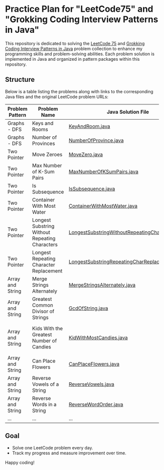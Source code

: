 # Practice Plan for "LeetCode75" and "Grokking Coding Interview Patterns in Java"

This repository is dedicated to solving the [LeetCode 75](https://leetcode.com/studyplan/leetcode-75/) and [Grokking Coding Interview Patterns in Java](https://www.educative.io/courses/grokking-coding-interview-patterns-java) problem 
collection to enhance my programming skills and problem-solving abilities. Each problem solution is implemented in 
Java and organized in pattern packages within this repository.

## Structure
Below is a table listing the problems along with links to the corresponding Java files and the original LeetCode problem URLs:

| Problem Pattern  | Problem Name                       | Java Solution File                                                                                     | LeetCode URL                                                                                                                    |
|------------------|------------------------------------|--------------------------------------------------------------------------------------------------------|---------------------------------------------------------------------------------------------------------------------------------|
| Graphs - DFS     | Keys and Rooms                     | [KeyAndRoom.java](./src/leetcode/seventyfive/graph/dfs/KeyAndRoom.java)                                | [keys-and-rooms](https://leetcode.com/problems/keys-and-rooms/)                                                                 |
| Graphs - DFS     | Number of Provinces                | [NumberOfProvince.java](./src/leetcode/seventyfive/graph/dfs/NumberOfProvince.java)                    | [number-of-provinces](https://leetcode.com/problems/number-of-provinces/)                                                       |
| Two Pointer      | Move Zeroes                        | [MoveZero.java](./src/leetcode/seventyfive/twopointer/MoveZero.java)                                   | [move-zeroes](https://leetcode.com/problems/move-zeroes/)                                                                       |
| Two Pointer      | Max Number of K-Sum Pairs          | [MaxNumberOfKSumPairs.java](./src/leetcode/seventyfive/twopointer/MaxNumberOfKSumPairs.java)           | [max-number-of-k-sum-pairs](https://leetcode.com/problems/max-number-of-k-sum-pairs/)                                           |
| Two Pointer      | Is Subsequence                     | [IsSubsequence.java](./src/leetcode/seventyfive/twopointer/IsSubsequence.java)                         | [is-subsequence](https://leetcode.com/problems/is-subsequence/)                                                                 |
| Two Pointer      | Container With Most Water          | [ContainerWithMostWater.java](./src/leetcode/seventyfive/twopointer/ContainerWithMostWater.java)       | [container-with-most-water](https://leetcode.com/problems/container-with-most-water/)                                           |
| Two Pointer      | Longest Substring Without Repeating Characters          | [LongestSubstringWithoutRepeatingChar.java](./src/leetcode/topasked/slidingwindow/LongestSubstringWithoutRepeatingChar.java)       | [longest-substring-without-repeating-characters](https://leetcode.com/problems/longest-substring-without-repeating-characters/) |
| Two Pointer      | Longest Repeating Character Replacement          | [LongestSubstringRepeatingCharReplacements.java](./src/leetcode/topasked/slidingwindow/LongestSubstringRepeatingCharReplacements.java)       | [longest-repeating-character-replacement](https://leetcode.com/problems/longest-repeating-character-replacement/) |
| Array and String | Merge Strings Alternately          | [MergeStringsAlternately.java](./src/leetcode/seventyfive/arrayandstring/MergeStringsAlternately.java) | [merge-strings-alternately](https://leetcode.com/problems/merge-strings-alternately/)                                           |
| Array and String | Greatest Common Divisor of Strings | [GcdOfString.java](./src/leetcode/seventyfive/arrayandstring/GcdOfString.java)                         | [greatest-common-divisor-of-strings](https://leetcode.com/problems/greatest-common-divisor-of-strings/)                         |
| Array and String | Kids With the Greatest Number of Candies | [KidWithMostCandies.java](./src/leetcode/seventyfive/arrayandstring/KidWithMostCandies.java)           | [kids-with-the-greatest-number-of-candies](https://leetcode.com/problems/kids-with-the-greatest-number-of-candies/)             |
| Array and String | Can Place Flowers | [CanPlaceFlowers.java](./src/leetcode/seventyfive/arrayandstring/CanPlaceFlowers.java)                 | [can-place-flowers](https://leetcode.com/problems/can-place-flowers/)                                                           |
| Array and String | Reverse Vowels of a String | [ReverseVowels.java](./src/leetcode/seventyfive/arrayandstring/ReverseVowels.java)                     | [reverse-vowels-of-a-string](https://leetcode.com/problems/reverse-vowels-of-a-string/)                                         |
| Array and String | Reverse Words in a String | [ReverseWordOrder.java](./src/leetcode/seventyfive/arrayandstring/ReverseWordOrder.java)               | [reverse-words-in-a-string](https://leetcode.com/problems/reverse-words-in-a-string/)                                           |
| ...              | ...                                | ...                                                                                                    | ...                                                                                                                             |

## Goal
- Solve one LeetCode problem every day.
- Track my progress and measure improvement over time.

Happy coding!
